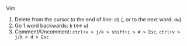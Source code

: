 Vim

1. Delete from the cursor to the end of line: `d$` (, or to the next word: `dw`)
2. Go 1 word backwards: `b` (<-> `w`)
3. Comment/Uncomment: `ctrl+v > j/k > shift+i > # > Esc`, `ctrl+v > j/k > d > Esc`

